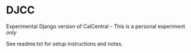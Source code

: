 DJCC
====

Experimental Django version of CalCentral - This is a personal experiment *only*

See readme.txt for setup instructions and notes.